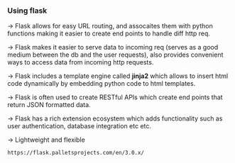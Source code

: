 ### Using flask

-> Flask allows for easy URL routing, and assocaites them with python functions
  making it easier to create end points to handle diff http req.

-> Flask makes it easier to serve data to incoming req (serves as a good medium
  between the db and the user requests), also provides convenient ways to access
  data from incoming http requests.

-> Flask includes a template engine called <b>jinja2</b> which allows to insert html code 
  dynamically by embedding python code to html templates.

-> Flask is often used to create RESTful APIs which create end points that return JSON formatted
  data.

-> Flask has a rich extension ecosystem which adds functionality such as user authentication,
database integration etc etc.

-> Lightweight and flexible

    https://flask.palletsprojects.com/en/3.0.x/
